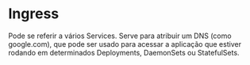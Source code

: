 # Ingress

Pode se referir a vários Services. Serve para atribuir um DNS (como google.com), que pode ser usado para acessar a aplicação que estiver rodando em determinados Deployments, DaemonSets ou StatefulSets.

